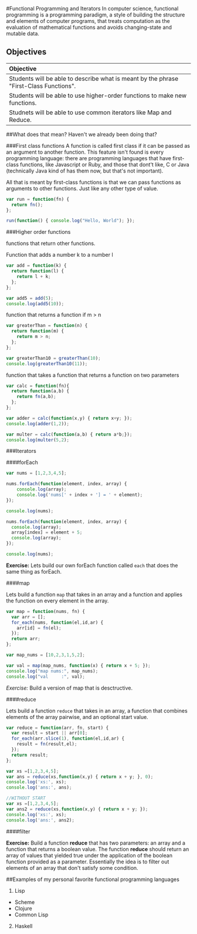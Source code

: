 #Functional Programming and Iterators
In computer science, functional programming is a programming paradigm, a style of building the structure and elements of computer programs, that treats computation as the evaluation of mathematical functions and avoids changing-state and mutable data.

## Objectives

| Objective |
| :--- |
| Students will be able to describe what is meant by the phrase "First-Class Functions".|
| Students will be able to use higher-order functions to make new functions.|
| Studnets will be able to use common iterators like Map and Reduce. |


##What does that mean? Haven't we already been doing that?

###First class functions
A function is called first class if it can be passed as an argument to another function. This feature isn't found is every programming language: there are programming languages that have first-class functions, like Javascript or Ruby, and those that dont't like, C or Java (technically Java kind of has them now, but that's not important).

All that is meant by first-class functions is that we can pass functions as arguments to other functions. Just like any other type of value.

```javascript
var run = function(fn) {
  return fn();
};

run(function() { console.log("Hello, World"); });
```

###Higher order functions

functions that return other functions.

Function that adds a number k to a number l
```javascript
var add = function(k) {
  return function(l) {
    return l + k;
  };
};

var add5 = add(5);
console.log(add5(10));
```

function that returns a function if m > n

```javascript
var greaterThan = function(n) {
  return function(m) {
    return m > n;
  };
};

var greaterThan10 = greaterThan(10);
console.log(greaterThan10(11));

```

function that takes a function that returns a function on two parameters
```javascript
var calc = function(fn){
  return function(a,b) {
    return fn(a,b);
  };
};

var adder = calc(function(x,y) { return x+y; });
console.log(adder(1,2));

var multer = calc(function(a,b) { return a*b;});
console.log(multer(5,2);
```

###Iterators

####forEach

```javascript
var nums = [1,2,3,4,5];

nums.forEach(function(element, index, array) {
    console.log(array);
    console.log('nums[' + index + '] = ' + element);
});

console.log(nums);

nums.forEach(function(element, index, array) {
  console.log(array);
  array[index] = element + 5;
  console.log(array);
});

console.log(nums);
```

**Exercise:** Lets build our own forEach function called `each` that does the same thing as forEach.

####map

Lets build a function `map` that takes in an array and a function and applies the function on every element in the array.

```javascript
var map = function(nums, fn) {
  var arr = [];
  for_each(nums, function(el,id,ar) {
    arr[id] = fn(el);
  });
  return arr;
};

var map_nums = [10,2,3,1,5,2];

var val = map(map_nums, function(x) { return x + 5; });
console.log("map nums:", map_nums);
console.log("val     :", val);
```

*Exercise:* Build a version of map that is desctructive.

####reduce

Lets build a function `reduce` that takes in an array, a function that combines elements of the array pairwise, and an optional start value.

```javascript
var reduce = function(arr, fn, start) {
  var result = start || arr[0];
  for_each(arr.slice(1), function(el,id,ar) {
    result = fn(result,el);
  });
  return result;
};

var xs =[1,2,3,4,5];
var ans = reduce(xs,function(x,y) { return x + y; }, 0);
console.log('xs:', xs);
console.log('ans:', ans);

//WITHOUT START
var xs =[1,2,3,4,5];
var ans2 = reduce(xs,function(x,y) { return x + y; });
console.log('xs:', xs);
console.log('ans:', ans2);
```

####filter

**Exercise:** Build a function **reduce** that has two parameters: an array and a function that returns a boolean value. The function **reduce** should return an array of values that yielded true under the application of the boolean function provided as a parameter. Essentially the idea is to filter out elements of an array that don't satisfy some condition.

##Examples of my personal favorite functional programming languages
1. Lisp
  * Scheme
  * Clojure
  * Common Lisp
2. Haskell
